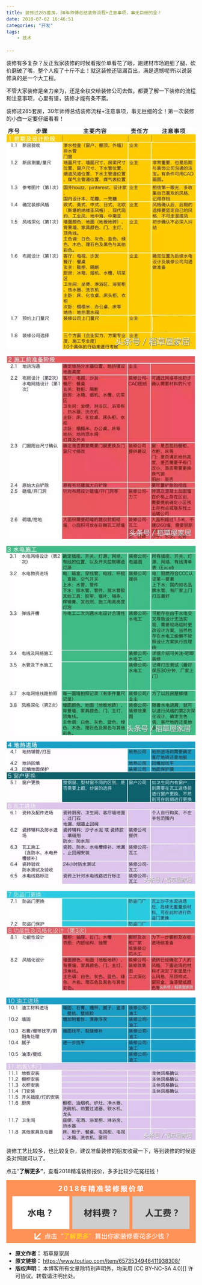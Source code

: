 ```yaml
---
title: 装修过285套房，30年师傅总结装修流程+注意事项，事无巨细的全！
date: 2018-07-02 16:46:51
categories: "开发"
tags:
	- 技术

---
```


装修有多复杂？反正我家装修的时候看报价单看花了眼，跑建材市场跑细了腿、砍价磨破了嘴，整个人瘦了十斤不止！就这装修还错漏百出，满是遗憾呢!所以说装修真的是一个大工程。

不管大家装修是亲力亲为，还是全权交给装修公司去做，都要了解一下装修的流程和注意事项，心里有谱，装修才能有条不紊。

装修过285套房，30年师傅总结装修流程+注意事项，事无巨细的全！第一次装修的小白一定要仔细看看！

![装修过285套房，30年师傅总结装修流程+注意事项，事无巨细的全！][285_30]

![装修过285套房，30年师傅总结装修流程+注意事项，事无巨细的全！][285_30 1]

![装修过285套房，30年师傅总结装修流程+注意事项，事无巨细的全！][285_30 2]

![装修过285套房，30年师傅总结装修流程+注意事项，事无巨细的全！][285_30 3]

![装修过285套房，30年师傅总结装修流程+注意事项，事无巨细的全！][285_30 4]

![装修过285套房，30年师傅总结装修流程+注意事项，事无巨细的全！][285_30 5]

装修工艺比较多，也比较复杂，建议准备装修的朋友收藏一下，等到装修的时候逐条对照就可以了。

点击“**了解更多”**，查看2018精准装修报价，多多比较少花冤枉钱！

![装修过285套房，30年师傅总结装修流程+注意事项，事无巨细的全！][285_30 6]


[285_30]: static/resources/crawler/FIVZ-BN2U-EVVI.jpg
[285_30 1]: static/resources/crawler/JAEU-2I2E-YJMJ.jpg
[285_30 2]: static/resources/crawler/ZNZR-FU6B-J3MJ.jpg
[285_30 3]: static/resources/crawler/Y32A-UUVR-JEFE.jpg
[285_30 4]: static/resources/crawler/3MBN-BEY3-UEIA.jpg
[285_30 5]: static/resources/crawler/RRMQ-AQ7Z-RVJM.jpg
[285_30 6]: static/resources/crawler/ZRA7-JVYB-3UMA.gif
 *  **原文作者：** 稻草屋家居
 *  **原文链接：** https://www.toutiao.com/item/6573534946411938308/
 *  **版权声明：** 本博客所有文章除特别声明外，均采用 [CC BY-NC-SA 4.0][] 许可协议。转载请注明出处。
